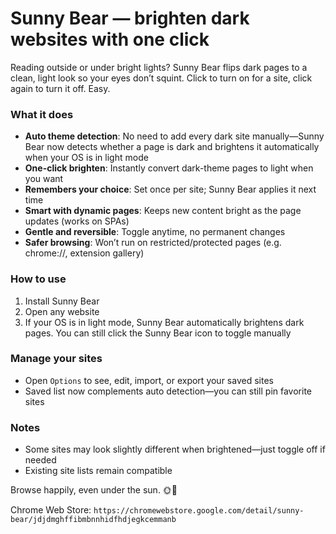 # Sunny Bear — brighten dark websites with one click

Reading outside or under bright lights? Sunny Bear flips dark pages to a clean, light look so your eyes don’t squint. Click to turn on for a site, click again to turn it off. Easy.

### What it does

* **Auto theme detection**: No need to add every dark site manually—Sunny Bear now detects whether a page is dark and brightens it automatically when your OS is in light mode
* **One-click brighten**: Instantly convert dark-theme pages to light when you want
* **Remembers your choice**: Set once per site; Sunny Bear applies it next time
* **Smart with dynamic pages**: Keeps new content bright as the page updates (works on SPAs)
* **Gentle and reversible**: Toggle anytime, no permanent changes
* **Safer browsing**: Won’t run on restricted/protected pages (e.g. chrome://, extension gallery)

### How to use

1. Install Sunny Bear
2. Open any website
3. If your OS is in light mode, Sunny Bear automatically brightens dark pages. You can still click the Sunny Bear icon to toggle manually

### Manage your sites

* Open `Options` to see, edit, import, or export your saved sites
* Saved list now complements auto detection—you can still pin favorite sites

### Notes

* Some sites may look slightly different when brightened—just toggle off if needed
* Existing site lists remain compatible

Browse happily, even under the sun. 🌞🐻

Chrome Web Store: `https://chromewebstore.google.com/detail/sunny-bear/jdjdmghffibmbnnhidfhdjegkcemmanb`
